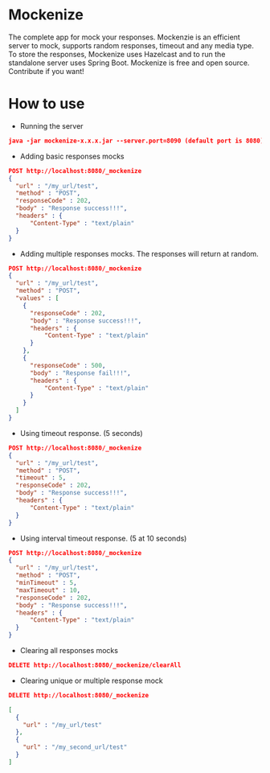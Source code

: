 # Mockenize
The complete app for mock your responses.
Mockenzie is an efficient server to mock, supports random responses, timeout and any media type. To store the responses, Mockenize uses Hazelcast and to run the standalone server uses Spring Boot.
Mockenize is free and open source. Contribute if you want!

# How to use

- Running the server
```json
java -jar mockenize-x.x.x.jar --server.port=8090 (default port is 8080)
```

- Adding basic responses mocks

```json
POST http://localhost:8080/_mockenize
{
  "url" : "/my_url/test",
  "method" : "POST",
  "responseCode" : 202,
  "body" : "Response success!!!",
  "headers" : {
      "Content-Type" : "text/plain"
  }
}
```

- Adding multiple responses mocks. The responses will return at random.

```json
POST http://localhost:8080/_mockenize
{
  "url" : "/my_url/test",
  "method" : "POST",
  "values" : [
    {
      "responseCode" : 202,
      "body" : "Response success!!!",
      "headers" : {
          "Content-Type" : "text/plain"
      }
    },
    {
      "responseCode" : 500,
      "body" : "Response fail!!!",
      "headers" : {
          "Content-Type" : "text/plain"
      }
    }
  ]
}
```

- Using timeout response. (5 seconds)

```json
POST http://localhost:8080/_mockenize
{
  "url" : "/my_url/test",
  "method" : "POST",
  "timeout" : 5,
  "responseCode" : 202,
  "body" : "Response success!!!",
  "headers" : {
      "Content-Type" : "text/plain"
  }
}
```

- Using interval timeout response. (5 at 10 seconds)

```json
POST http://localhost:8080/_mockenize
{
  "url" : "/my_url/test",
  "method" : "POST",
  "minTimeout" : 5,
  "maxTimeout" : 10,
  "responseCode" : 202,
  "body" : "Response success!!!",
  "headers" : {
      "Content-Type" : "text/plain"
  }
}
```

- Clearing all responses mocks

```json
DELETE http://localhost:8080/_mockenize/clearAll
```

- Clearing unique or multiple response mock

```json
DELETE http://localhost:8080/_mockenize

[
  {
    "url" : "/my_url/test"
  },
  {
    "url" : "/my_second_url/test"
  }
]
```
